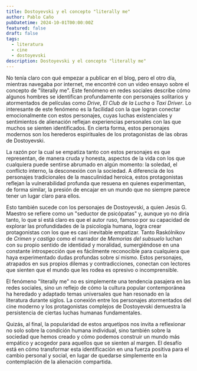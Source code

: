 ```yaml
---
title: Dostoyevski y el concepto "literally me"
author: Pablo Caño
pubDatetime: 2024-10-01T00:00:00Z
featured: false
draft: false
tags:
  - literatura
  - cine
  - dostoyevski
description: Dostoyevski y el concepto "literally me"
---
```


No tenía claro con qué empezar a publicar en el blog, pero el otro día, mientras navegaba por internet, me encontré con un video ensayo sobre el concepto de "literally me". Este fenómeno en redes sociales describe cómo algunos hombres se identifican profundamente con personajes solitarios y atormentados de películas como *Drive*, *El Club de la Lucha* o *Taxi Driver*. Lo interesante de este fenómeno es la facilidad con la que logran conectar emocionalmente con estos personajes, cuyas luchas existenciales y sentimientos de alienación reflejan experiencias personales con las que muchos se sienten identificados. En cierta forma, estos personajes modernos son los herederos espirituales de los protagonistas de las obras de Dostoyevski.

La razón por la cual se empatiza tanto con estos personajes es que representan, de manera cruda y honesta, aspectos de la vida con los que cualquiera puede sentirse abrumado en algún momento: la soledad, el conflicto interno, la desconexión con la sociedad. A diferencia de los personajes tradicionales de la masculinidad heroica, estos protagonistas reflejan la vulnerabilidad profunda que resuena en quienes experimentan, de forma similar, la presión de encajar en un mundo que no siempre parece tener un lugar claro para ellos.

Esto también sucede con los personajes de Dostoyevski, a quien Jesús G. Maestro se refiere como un "seductor de psicópatas" y, aunque yo no diría tanto, lo que sí está claro es que el autor ruso, famoso por su capacidad de explorar las profundidades de la psicología humana, logra crear protagonistas con los que es casi inevitable empatizar. Tanto Raskólnikov de *Crimen y castigo* como el narrador de *Memorias del subsuelo* luchan con su propio sentido de identidad y moralidad, sumergiéndose en una constante introspección que es fácilmente reconocible para cualquiera que haya experimentado dudas profundas sobre sí mismo. Estos personajes, atrapados en sus propios dilemas y contradicciones, conectan con lectores que sienten que el mundo que les rodea es opresivo o incomprensible.

El fenómeno "literally me" no es simplemente una tendencia pasajera en las redes sociales, sino un reflejo de cómo la cultura popular contemporánea ha heredado y adaptado temas universales que han resonado en la literatura durante siglos. La conexión entre los personajes atormentados del cine moderno y los protagonistas complejos de Dostoyevski demuestra la persistencia de ciertas luchas humanas fundamentales.

Quizás, al final, la popularidad de estos arquetipos nos invita a reflexionar no solo sobre la condición humana individual, sino también sobre la sociedad que hemos creado y cómo podemos construir un mundo más empático y acogedor para aquellos que se sienten al margen. El desafío está en cómo transformar esta identificación en una fuerza positiva para el cambio personal y social, en lugar de quedarse simplemente en la contemplación de la alienación compartida.
